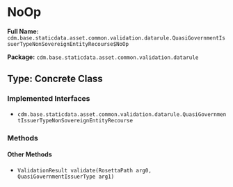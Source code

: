 # NoOp

**Full Name:** `cdm.base.staticdata.asset.common.validation.datarule.QuasiGovernmentIssuerTypeNonSovereignEntityRecourse$NoOp`

**Package:** `cdm.base.staticdata.asset.common.validation.datarule`

## Type: Concrete Class

### Implemented Interfaces

- `cdm.base.staticdata.asset.common.validation.datarule.QuasiGovernmentIssuerTypeNonSovereignEntityRecourse`

### Methods

#### Other Methods

- `ValidationResult validate(RosettaPath arg0, QuasiGovernmentIssuerType arg1)`

